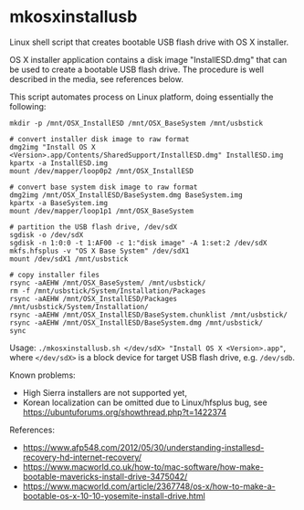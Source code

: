 # mkosxinstallusb

Linux shell script that creates bootable USB flash drive with OS X installer.

OS X installer application contains a disk image "InstallESD.dmg" that can be
used to create a bootable USB flash drive. The procedure is well described in
the media, see references below.

This script automates process on Linux platform, doing essentially the
following:

    mkdir -p /mnt/OSX_InstallESD /mnt/OSX_BaseSystem /mnt/usbstick

    # convert installer disk image to raw format
    dmg2img "Install OS X <Version>.app/Contents/SharedSupport/InstallESD.dmg" InstallESD.img
    kpartx -a InstallESD.img
    mount /dev/mapper/loop0p2 /mnt/OSX_InstallESD

    # convert base system disk image to raw format
    dmg2img /mnt/OSX_InstallESD/BaseSystem.dmg BaseSystem.img
    kpartx -a BaseSystem.img
    mount /dev/mapper/loop1p1 /mnt/OSX_BaseSystem

    # partition the USB flash drive, /dev/sdX
    sgdisk -o /dev/sdX
    sgdisk -n 1:0:0 -t 1:AF00 -c 1:"disk image" -A 1:set:2 /dev/sdX
    mkfs.hfsplus -v "OS X Base System" /dev/sdX1
    mount /dev/sdX1 /mnt/usbstick

    # copy installer files
    rsync -aAEHW /mnt/OSX_BaseSystem/ /mnt/usbstick/
    rm -f /mnt/usbstick/System/Installation/Packages
    rsync -aAEHW /mnt/OSX_InstallESD/Packages /mnt/usbstick/System/Installation/
    rsync -aAEHW /mnt/OSX_InstallESD/BaseSystem.chunklist /mnt/usbstick/
    rsync -aAEHW /mnt/OSX_InstallESD/BaseSystem.dmg /mnt/usbstick/
    sync

Usage: `./mkosxinstallusb.sh </dev/sdX> "Install OS X <Version>.app"`, where
`</dev/sdX>` is a block device for target USB flash drive, e.g. `/dev/sdb`.

Known problems:
* High Sierra installers are not supported yet, 
* Korean localization can be omitted due to Linux/hfsplus bug, see
  https://ubuntuforums.org/showthread.php?t=1422374

References:
* https://www.afp548.com/2012/05/30/understanding-installesd-recovery-hd-internet-recovery/
* https://www.macworld.co.uk/how-to/mac-software/how-make-bootable-mavericks-install-drive-3475042/
* https://www.macworld.com/article/2367748/os-x/how-to-make-a-bootable-os-x-10-10-yosemite-install-drive.html
